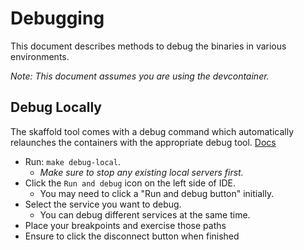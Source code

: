 # Debugging

This document describes methods to debug the binaries in various environments.

_Note: This document assumes you are using the devcontainer._

## Debug Locally

The skaffold tool comes with a debug command which automatically relaunches the
containers with the appropriate debug tool. [Docs](https://skaffold.dev/docs/workflows/debug/)

- Run: `make debug-local`.
  - _Make sure to stop any existing local servers first._
- Click the `Run and debug` icon on the left side of IDE.
  - You may need to click a "Run and debug button" initially.
- Select the service you want to debug.
  - You can debug different services at the same time.
- Place your breakpoints and exercise those paths
- Ensure to click the disconnect button when finished
